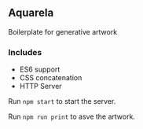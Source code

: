 ## Aquarela

Boilerplate for generative artwork

### Includes
* ES6 support
* CSS concatenation
* HTTP Server

Run `npm start` to start the server.

Run `npm run print` to asve the artwork.

